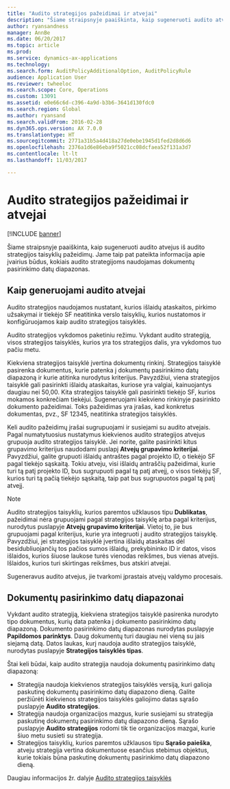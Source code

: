 ```yaml
---
title: "Audito strategijos pažeidimai ir atvejai"
description: "Šiame straipsnyje paaiškinta, kaip sugeneruoti audito atvejus iš audito strategijos taisyklių pažeidimų. Jame taip pat pateikta informacija apie įvairius būdus, kokiais audito strategijoms naudojamas dokumentų pasirinkimo datų diapazonas."
author: ryansandness
manager: AnnBe
ms.date: 06/20/2017
ms.topic: article
ms.prod: 
ms.service: dynamics-ax-applications
ms.technology: 
ms.search.form: AuditPolicyAdditionalOption, AuditPolicyRule
audience: Application User
ms.reviewer: twheeloc
ms.search.scope: Core, Operations
ms.custom: 13091
ms.assetid: e0e66c6d-c396-4a9d-b3b6-3641d130fdc0
ms.search.region: Global
ms.author: ryansand
ms.search.validFrom: 2016-02-28
ms.dyn365.ops.version: AX 7.0.0
ms.translationtype: HT
ms.sourcegitcommit: 2771a31b5a4d418a27de0ebe1945d1fed2d8d6d6
ms.openlocfilehash: 2376a1d6e86eba9f5021cc08dcfaea52f131a3d7
ms.contentlocale: lt-lt
ms.lasthandoff: 11/03/2017

---
```


# <a name="audit-policy-violations-and-cases"></a>Audito strategijos pažeidimai ir atvejai

[!INCLUDE [banner](../includes/banner.md)]

Šiame straipsnyje paaiškinta, kaip sugeneruoti audito atvejus iš audito strategijos taisyklių pažeidimų. Jame taip pat pateikta informacija apie įvairius būdus, kokiais audito strategijoms naudojamas dokumentų pasirinkimo datų diapazonas.

<a name="how-audit-cases-are-generated"></a>Kaip generuojami audito atvejai
-----------------------------

Audito strategijos naudojamos nustatant, kurios išlaidų ataskaitos, pirkimo užsakymai ir tiekėjo SF neatitinka verslo taisyklių, kurios nustatomos ir konfigūruojamos kaip audito strategijos taisyklės. 

Audito strategijos vykdomos paketiniu režimu. Vykdant audito strategiją, visos strategijos taisyklės, kurios yra tos strategijos dalis, yra vykdomos tuo pačiu metu.

Kiekviena strategijos taisyklė įvertina dokumentų rinkinį. Strategijos taisyklė pasirenka dokumentus, kurie patenka į dokumentų pasirinkimo datų diapazoną ir kurie atitinka nurodytus kriterijus. Pavyzdžiui, viena strategijos taisyklė gali pasirinkti išlaidų ataskaitas, kuriose yra valgiai, kainuojantys daugiau nei 50,00. Kita strategijos taisyklė gali pasirinkti tiekėjo SF, kurios mokamos konkrečiam tiekėjui. Sugeneruojami kiekvieno rinkinyje pasirinkto dokumento pažeidimai. Toks pažeidimas yra įrašas, kad konkretus dokumentas, pvz., SF 12345, neatitinka strategijos taisyklės. 

Keli audito pažeidimų įrašai sugrupuojami ir susiejami su audito atvejais. Pagal numatytuosius nustatymus kiekvienos audito strategijos atvejus grupuoja audito strategijos taisyklė. Jei norite, galite pasirinkti kitus grupavimo kriterijus naudodami puslapį **Atvejų grupavimo kriterijai**. Pavyzdžiui, galite grupuoti išlaidų antraštes pagal projekto ID, o tiekėjo SF pagal tiekėjo sąskaitą. Tokiu atveju, visi išlaidų antraščių pažeidimai, kurie turi tą patį projekto ID, bus sugrupuoti pagal tą patį atvejį, o visos tiekėjų SF, kurios turi tą pačią tiekėjo sąskaitą, taip pat bus sugrupuotos pagal tą patį atvejį. 

> [!NOTE]
> Audito strategijos taisyklių, kurios paremtos užklausos tipu **Dublikatas**, pažeidimai nėra grupuojami pagal strategijos taisyklę arba pagal kriterijus, nurodytus puslapyje **Atvejų grupavimo kriterijai**. Vietoj to, jie bus grupuojami pagal kriterijus, kurie yra integruoti į audito strategijos taisyklę. Pavyzdžiui, jei strategijos taisyklė įvertina išlaidų ataskaitas dėl besidubliuojančių tos pačios sumos išlaidų, prekybininko ID ir datos, visos išlaidos, kurios šiuose laukose turės vienodas reikšmes, bus vienas atvejis. Išlaidos, kurios turi skirtingas reikšmes, bus atskiri atvejai.

Sugeneravus audito atvejus, jie tvarkomi įprastais atvejų valdymo procesais.

## <a name="document-selection-date-ranges"></a>Dokumentų pasirinkimo datų diapazonai
Vykdant audito strategiją, kiekviena strategijos taisyklė pasirenka nurodyto tipo dokumentus, kurių data patenka į dokumento pasirinkimo datų diapazoną. Dokumento pasirinkimo datų diapazonas nurodytas puslapyje **Papildomos parinktys**. Daug dokumentų turi daugiau nei vieną su jais siejamą datą. Datos laukas, kurį naudoja audito strategijos taisyklė, nurodytas puslapyje **Strategijos taisyklės tipas**.

Štai keli būdai, kaip audito strategija naudoja dokumentų pasirinkimo datų diapazoną:

-   Strategija naudoja kiekvienos strategijos taisyklės versiją, kuri galioja paskutinę dokumentų pasirinkimo datų diapazono dieną. Galite peržiūrėti kiekvienos strategijos taisyklės galiojimo datas sąrašo puslapyje **Audito strategijos**.
-   Strategija naudoja organizacijos mazgus, kurie susiejami su strategija paskutinę dokumentų pasirinkimo datų diapazono dieną. Sąrašo puslapyje **Audito strategijos** rodomi tik tie organizacijos mazgai, kurie šiuo metu susieti su strategija.
-   Strategijos taisyklių, kurios paremtos užklausos tipu **Sąrašo paieška**, atveju strategija vertina dokumentuose esančius stebimus objektus, kurie tokiais būna paskutinę dokumentų pasirinkimo datų diapazono dieną.


Daugiau informacijos žr. dalyje [Audito strategijos taisyklės](audit-policy-rules.md)




